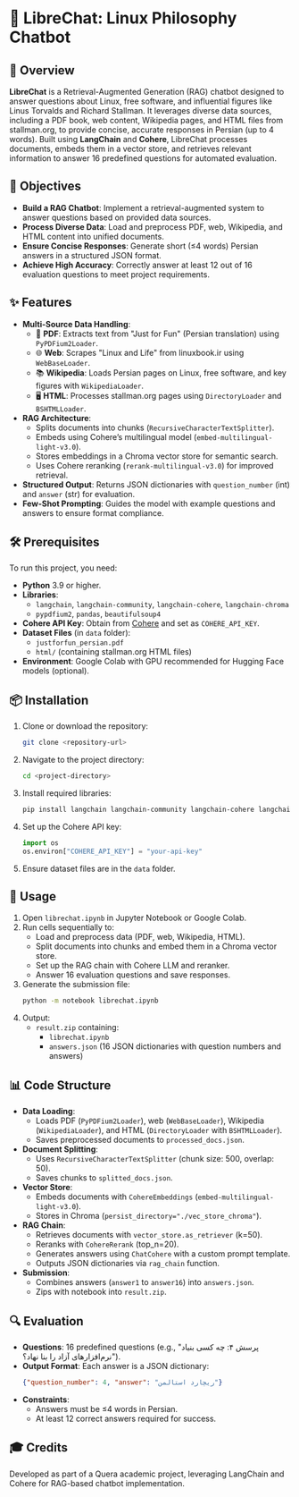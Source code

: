 # 🤖 LibreChat: Linux Philosophy Chatbot

## 📖 Overview
**LibreChat** is a Retrieval-Augmented Generation (RAG) chatbot designed to answer questions about Linux, free software, and influential figures like Linus Torvalds and Richard Stallman. It leverages diverse data sources, including a PDF book, web content, Wikipedia pages, and HTML files from stallman.org, to provide concise, accurate responses in Persian (up to 4 words). Built using **LangChain** and **Cohere**, LibreChat processes documents, embeds them in a vector store, and retrieves relevant information to answer 16 predefined questions for automated evaluation.

## 🎯 Objectives
- **Build a RAG Chatbot**: Implement a retrieval-augmented system to answer questions based on provided data sources.
- **Process Diverse Data**: Load and preprocess PDF, web, Wikipedia, and HTML content into unified documents.
- **Ensure Concise Responses**: Generate short (≤4 words) Persian answers in a structured JSON format.
- **Achieve High Accuracy**: Correctly answer at least 12 out of 16 evaluation questions to meet project requirements.

## ✨ Features
- **Multi-Source Data Handling**:
  - 📄 **PDF**: Extracts text from "Just for Fun" (Persian translation) using `PyPDFium2Loader`.
  - 🌐 **Web**: Scrapes "Linux and Life" from linuxbook.ir using `WebBaseLoader`.
  - 📚 **Wikipedia**: Loads Persian pages on Linux, free software, and key figures with `WikipediaLoader`.
  - 🖥️ **HTML**: Processes stallman.org pages using `DirectoryLoader` and `BSHTMLLoader`.
- **RAG Architecture**:
  - Splits documents into chunks (`RecursiveCharacterTextSplitter`).
  - Embeds using Cohere’s multilingual model (`embed-multilingual-light-v3.0`).
  - Stores embeddings in a Chroma vector store for semantic search.
  - Uses Cohere reranking (`rerank-multilingual-v3.0`) for improved retrieval.
- **Structured Output**: Returns JSON dictionaries with `question_number` (int) and `answer` (str) for evaluation.
- **Few-Shot Prompting**: Guides the model with example questions and answers to ensure format compliance.

## 🛠 Prerequisites
To run this project, you need:
- **Python** 3.9 or higher.
- **Libraries**:
  - `langchain`, `langchain-community`, `langchain-cohere`, `langchain-chroma`
  - `pypdfium2`, `pandas`, `beautifulsoup4`
- **Cohere API Key**: Obtain from [Cohere](https://cohere.ai/) and set as `COHERE_API_KEY`.
- **Dataset Files** (in `data` folder):
  - `justforfun_persian.pdf`
  - `html/` (containing stallman.org HTML files)
- **Environment**: Google Colab with GPU recommended for Hugging Face models (optional).

## 📦 Installation
1. Clone or download the repository:
   ```bash
   git clone <repository-url>
   ```
2. Navigate to the project directory:
   ```bash
   cd <project-directory>
   ```
3. Install required libraries:
   ```bash
   pip install langchain langchain-community langchain-cohere langchain-chroma pypdfium2 pandas beautifulsoup4
   ```
4. Set up the Cohere API key:
   ```python
   import os
   os.environ["COHERE_API_KEY"] = "your-api-key"
   ```
5. Ensure dataset files are in the `data` folder.

## 🚀 Usage
1. Open `librechat.ipynb` in Jupyter Notebook or Google Colab.
2. Run cells sequentially to:
   - Load and preprocess data (PDF, web, Wikipedia, HTML).
   - Split documents into chunks and embed them in a Chroma vector store.
   - Set up the RAG chain with Cohere LLM and reranker.
   - Answer 16 evaluation questions and save responses.
3. Generate the submission file:
   ```bash
   python -m notebook librechat.ipynb
   ```
4. Output:
   - `result.zip` containing:
     - `librechat.ipynb`
     - `answers.json` (16 JSON dictionaries with question numbers and answers)

## 📊 Code Structure
- **Data Loading**:
  - Loads PDF (`PyPDFium2Loader`), web (`WebBaseLoader`), Wikipedia (`WikipediaLoader`), and HTML (`DirectoryLoader` with `BSHTMLLoader`).
  - Saves preprocessed documents to `processed_docs.json`.
- **Document Splitting**:
  - Uses `RecursiveCharacterTextSplitter` (chunk size: 500, overlap: 50).
  - Saves chunks to `splitted_docs.json`.
- **Vector Store**:
  - Embeds documents with `CohereEmbeddings` (`embed-multilingual-light-v3.0`).
  - Stores in Chroma (`persist_directory="./vec_store_chroma"`).
- **RAG Chain**:
  - Retrieves documents with `vector_store.as_retriever` (k=50).
  - Reranks with `CohereRerank` (top_n=20).
  - Generates answers using `ChatCohere` with a custom prompt template.
  - Outputs JSON dictionaries via `rag_chain` function.
- **Submission**:
  - Combines answers (`answer1` to `answer16`) into `answers.json`.
  - Zips with notebook into `result.zip`.

## 🔍 Evaluation
- **Questions**: 16 predefined questions (e.g., "پرسش ۴: چه کسی بنیاد نرم‌افزارهای آزاد را بنا نهاد؟").
- **Output Format**: Each answer is a JSON dictionary:
  ```json
  {"question_number": 4, "answer": "ریچارد استالمن"}
  ```
- **Constraints**:
  - Answers must be ≤4 words in Persian.
  - At least 12 correct answers required for success.

## 🎓 Credits
Developed as part of a Quera academic project, leveraging LangChain and Cohere for RAG-based chatbot implementation.
